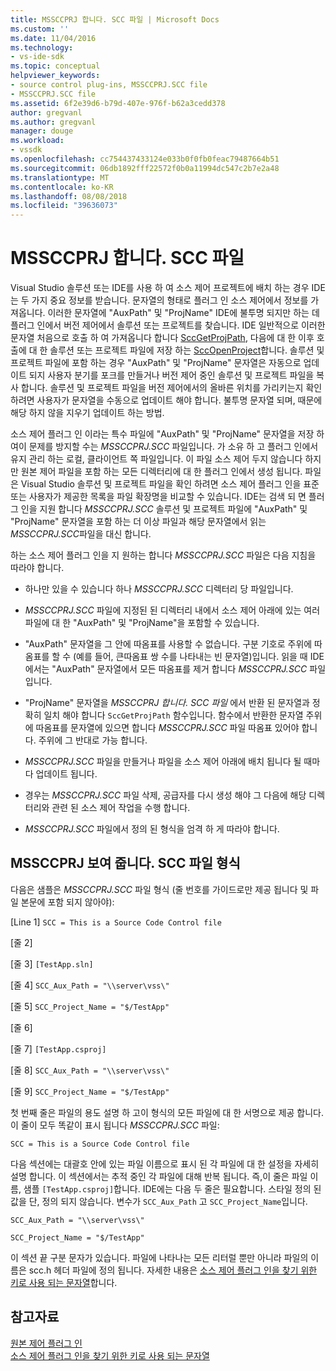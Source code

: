 ```yaml
---
title: MSSCCPRJ 합니다. SCC 파일 | Microsoft Docs
ms.custom: ''
ms.date: 11/04/2016
ms.technology:
- vs-ide-sdk
ms.topic: conceptual
helpviewer_keywords:
- source control plug-ins, MSSCCPRJ.SCC file
- MSSCCPRJ.SCC file
ms.assetid: 6f2e39d6-b79d-407e-976f-b62a3cedd378
author: gregvanl
ms.author: gregvanl
manager: douge
ms.workload:
- vssdk
ms.openlocfilehash: cc754437433124e033b0f0fb0feac79487664b51
ms.sourcegitcommit: 06db1892fff22572f0b0a11994dc547c2b7e2a48
ms.translationtype: MT
ms.contentlocale: ko-KR
ms.lasthandoff: 08/08/2018
ms.locfileid: "39636073"
---
```

# <a name="mssccprjscc-file"></a>MSSCCPRJ 합니다. SCC 파일
Visual Studio 솔루션 또는 IDE를 사용 하 여 소스 제어 프로젝트에 배치 하는 경우 IDE는 두 가지 중요 정보를 받습니다. 문자열의 형태로 플러그 인 소스 제어에서 정보를 가져옵니다. 이러한 문자열에 "AuxPath" 및 "ProjName" IDE에 불투명 되지만 하는 데 플러그 인에서 버전 제어에서 솔루션 또는 프로젝트를 찾습니다. IDE 일반적으로 이러한 문자열 처음으로 호출 하 여 가져옵니다 합니다 [SccGetProjPath](../extensibility/sccgetprojpath-function.md), 다음에 대 한 이후 호출에 대 한 솔루션 또는 프로젝트 파일에 저장 하는 [SccOpenProject](../extensibility/sccopenproject-function.md)합니다. 솔루션 및 프로젝트 파일에 포함 하는 경우 "AuxPath" 및 "ProjName" 문자열은 자동으로 업데이트 되지 사용자 분기를 포크를 만들거나 버전 제어 중인 솔루션 및 프로젝트 파일을 복사 합니다. 솔루션 및 프로젝트 파일을 버전 제어에서의 올바른 위치를 가리키는지 확인 하려면 사용자가 문자열을 수동으로 업데이트 해야 합니다. 불투명 문자열 되며, 때문에 해당 하지 않을 지우기 업데이트 하는 방법.  
  
 소스 제어 플러그 인 이라는 특수 파일에 "AuxPath" 및 "ProjName" 문자열을 저장 하 여이 문제를 방지할 수는 *MSSCCPRJ.SCC* 파일입니다. 가 소유 하 고 플러그 인에서 유지 관리 하는 로컬, 클라이언트 쪽 파일입니다. 이 파일 소스 제어 두지 않습니다 하지만 원본 제어 파일을 포함 하는 모든 디렉터리에 대 한 플러그 인에서 생성 됩니다. 파일은 Visual Studio 솔루션 및 프로젝트 파일을 확인 하려면 소스 제어 플러그 인을 표준 또는 사용자가 제공한 목록을 파일 확장명을 비교할 수 있습니다. IDE는 검색 되 면 플러그 인을 지원 합니다 *MSSCCPRJ.SCC* 솔루션 및 프로젝트 파일에 "AuxPath" 및 "ProjName" 문자열을 포함 하는 더 이상 파일과 해당 문자열에서 읽는 *MSSCCPRJ.SCC*파일을 대신 합니다.  
  
 하는 소스 제어 플러그 인을 지 원하는 합니다 *MSSCCPRJ.SCC* 파일은 다음 지침을 따라야 합니다.  
  
-   하나만 있을 수 있습니다 하나 *MSSCCPRJ.SCC* 디렉터리 당 파일입니다.  
  
-   *MSSCCPRJ.SCC* 파일에 지정된 된 디렉터리 내에서 소스 제어 아래에 있는 여러 파일에 대 한 "AuxPath" 및 "ProjName"을 포함할 수 있습니다.  
  
-   "AuxPath" 문자열을 그 안에 따옴표를 사용할 수 없습니다. 구분 기호로 주위에 따옴표를 할 수 (예를 들어, 큰따옴표 쌍 수를 나타내는 빈 문자열)입니다. 읽을 때 IDE에서는 "AuxPath" 문자열에서 모든 따옴표를 제거 합니다 *MSSCCPRJ.SCC* 파일입니다.  
  
-   "ProjName" 문자열을 *MSSCCPRJ 합니다. SCC 파일* 에서 반환 된 문자열과 정확히 일치 해야 합니다 `SccGetProjPath` 함수입니다. 함수에서 반환한 문자열 주위에 따옴표를 문자열에 있으면 합니다 *MSSCCPRJ.SCC* 파일 따옴표 있어야 합니다. 주위에 그 반대로 가능 합니다.  
  
-   *MSSCCPRJ.SCC* 파일을 만들거나 파일을 소스 제어 아래에 배치 됩니다 될 때마다 업데이트 됩니다.  
  
-   경우는 *MSSCCPRJ.SCC* 파일 삭제, 공급자를 다시 생성 해야 그 다음에 해당 디렉터리와 관련 된 소스 제어 작업을 수행 합니다.  
  
-   *MSSCCPRJ.SCC* 파일에서 정의 된 형식을 엄격 하 게 따라야 합니다.  
  
## <a name="an-illustration-of-the-mssccprjscc-file-format"></a>MSSCCPRJ 보여 줍니다. SCC 파일 형식  
 다음은 샘플은 *MSSCCPRJ.SCC* 파일 형식 (줄 번호를 가이드로만 제공 됩니다 및 파일 본문에 포함 되지 않아야):  
  
 [Line 1] `SCC = This is a Source Code Control file`  
  
 [줄 2]  
  
 [줄 3] `[TestApp.sln]`  
  
 [줄 4] `SCC_Aux_Path = "\\server\vss\"`  
  
 [줄 5] `SCC_Project_Name = "$/TestApp"`  
  
 [줄 6]  
  
 [줄 7] `[TestApp.csproj]`  
  
 [줄 8] `SCC_Aux_Path = "\\server\vss\"`  
  
 [줄 9] `SCC_Project_Name = "$/TestApp"`  
  
 첫 번째 줄은 파일의 용도 설명 하 고이 형식의 모든 파일에 대 한 서명으로 제공 합니다. 이 줄이 모두 똑같이 표시 됩니다 *MSSCCPRJ.SCC* 파일:  
  
 `SCC = This is a Source Code Control file`  
  
 다음 섹션에는 대괄호 안에 있는 파일 이름으로 표시 된 각 파일에 대 한 설정을 자세히 설명 합니다. 이 섹션에서는 추적 중인 각 파일에 대해 반복 됩니다. 즉,이 줄은 파일 이름, 샘플 `[TestApp.csproj]`합니다. IDE에는 다음 두 줄은 필요합니다. 스타일 정의 된 값을 단, 정의 되지 않습니다. 변수가 `SCC_Aux_Path` 고 `SCC_Project_Name`입니다.  
  
 `SCC_Aux_Path = "\\server\vss\"`  
  
 `SCC_Project_Name = "$/TestApp"`  
  
 이 섹션 끝 구분 문자가 있습니다. 파일에 나타나는 모든 리터럴 뿐만 아니라 파일의 이름은 scc.h 헤더 파일에 정의 됩니다. 자세한 내용은 [소스 제어 플러그 인을 찾기 위한 키로 사용 되는 문자열](../extensibility/strings-used-as-keys-for-finding-a-source-control-plug-in.md)합니다.  
  
## <a name="see-also"></a>참고자료  
 [원본 제어 플러그 인](../extensibility/source-control-plug-ins.md)   
 [소스 제어 플러그 인을 찾기 위한 키로 사용 되는 문자열](../extensibility/strings-used-as-keys-for-finding-a-source-control-plug-in.md)